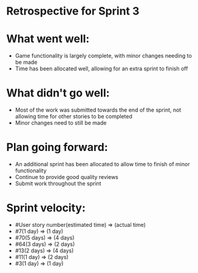 # Retrospective for Sprint 3
# What went well:
* Game functionality is largely complete, with minor changes needing to be made
* Time has been allocated well, allowing for an extra sprint to finish off
# What didn't go well:
* Most of the work was submitted towards the end of the sprint, not allowing time for other stories to be completed
* Minor changes need to still be made
# Plan going forward:
* An additional sprint has been allocated to allow time to finish of minor functionality
* Continue to provide good quality reviews
* Submit work throughout the sprint
# Sprint velocity:
* #User story number(estimated time) => (actual time)
* #7(1 day) => (1 day)
* #70(5 days) => (4 days)
* #64(3 days) => (2 days)
* #13(2 days) => (4 days)
* #11(1 day) => (2 days)
* #3(1 day) => (1 day)
